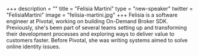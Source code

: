 +++
description = ""
title = "Felisia Martini"
type = "new-speaker"
twitter = "FelisiaMartini"
image = "felisia-martini.jpg"
+++
Felisia is a software engineer at Pivotal, working on building On-Demand Broker SDK. Previously, she's been part of several teams setting up and transforming their development processes and exploring ways to deliver value to customers faster. Before Pivotal, she was writing systems aimed to solve online identity issues.